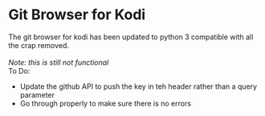 # Git Browser for Kodi

The git browser for kodi has been updated to python 3 compatible with all the crap removed.<br />
<br />
*Note: this is still not functional*<br />
To Do:<br />
- Update the github API to push the key in teh header rather than a query parameter
- Go through properly to make sure there is no errors
